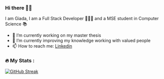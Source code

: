 ### Hi there 👋🏻
I am Giada, I am a Full Stack Developer 👨🏻‍💻 and a MSE student in Computer Science 📚
- 🔭 I’m currently working on my master thesis
- 🌱 I’m currently improving my knowledge working with valued people
- 📫 How to reach me: [Linkedin](https://www.linkedin.com/in/giada-ferrario)

### 🔥 My Stats :
[![GitHub Streak](https://streak-stats.demolab.com?user=GiadaFerrario)](https://git.io/streak-stats)
<!---[![Top Langs](https://github-readme-stats.vercel.app/api/top-langs/?username=GiadaFerrario&count_private=true&layout=compact)](https://github.com/anuraghazra/github-readme-stats)--->

<!---
**GiadaFerrario/giadaferrario** is a ✨ _special_ ✨ repository because its `README.md` (this file) appears on your GitHub profile.

Here are some ideas to get you started:

- 🔭 I’m currently working on ...
- 🌱 I’m currently learning ...
- 👯 I’m looking to collaborate on ...
- 🤔 I’m looking for help with ...
- 💬 Ask me about ...
- 📫 How to reach me: ...
- 😄 Pronouns: ...
- ⚡ Fun fact: ...


[![Top Langs](https://github-readme-stats.vercel.app/api/top-langs/?username=giadaferrario&layout=compact)](https://github.com/anuraghazra/github-readme-stats)


-->
